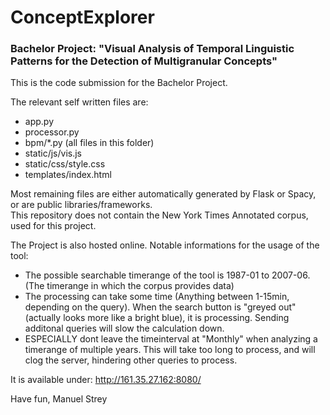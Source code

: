# ConceptExplorer
### Bachelor Project: **"Visual Analysis of Temporal Linguistic Patterns for the Detection of Multigranular Concepts"**

This is the code submission for the Bachelor Project.
  
The relevant self written files are:
- app.py
- processor.py
- bpm/*.py (all files in this folder)
- static/js/vis.js
- static/css/style.css
- templates/index.html

Most remaining files are either automatically generated by Flask or Spacy, or are public libraries/frameworks.  
This repository does not contain the New York Times Annotated corpus, used for this project.
    
The Project is also hosted online.
Notable informations for the usage of the tool:
- The possible searchable timerange of the tool is 1987-01 to 2007-06. (The timerange in which the corpus provides data)  
- The processing can take some time (Anything between 1-15min, depending on the query). When the search button is "greyed out" (actually looks more like a bright blue), it is processing. Sending additonal queries will slow the calculation down.
- ESPECIALLY dont leave the timeinterval at "Monthly" when analyzing a timerange of multiple years. This will take too long to process, and will clog the server, hindering other queries to process.

It is available under: http://161.35.27.162:8080/  

Have fun, Manuel Strey
